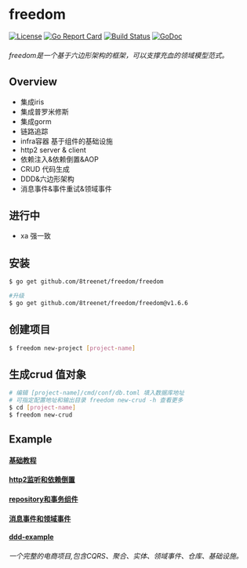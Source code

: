 # freedom
[![License](https://img.shields.io/badge/License-Apache%202.0-blue.svg)](https://github.com/8treenet/gotree/blob/master/LICENSE) [![Go Report Card](https://goreportcard.com/badge/github.com/8treenet/tcp)](https://goreportcard.com/report/github.com/8treenet/tcp) [![Build Status](https://travis-ci.org/8treenet/gotree.svg?branch=master)](https://travis-ci.org/8treenet/gotree) [![GoDoc](https://godoc.org/github.com/8treenet/gotree?status.svg)](https://godoc.org/github.com/8treenet/gotree)
###### freedom是一个基于六边形架构的框架，可以支撑充血的领域模型范式。

## Overview
- 集成iris
- 集成普罗米修斯
- 集成gorm
- 链路追踪
- infra容器 基于组件的基础设施
- http2 server & client
- 依赖注入&依赖倒置&AOP
- CRUD 代码生成
- DDD&六边形架构
- 消息事件&事件重试&领域事件

## 进行中
- xa 强一致

## 安装
```sh
$ go get github.com/8treenet/freedom/freedom

#升级
$ go get github.com/8treenet/freedom/freedom@v1.6.6
```

## 创建项目
```sh
$ freedom new-project [project-name]
```

## 生成crud 值对象
```sh
# 编辑 [project-name]/cmd/conf/db.toml 填入数据库地址
# 可指定配置地址和输出目录 freedom new-crud -h 查看更多
$ cd [project-name]
$ freedom new-crud
```

## Example

#### [基础教程](https://github.com/8treenet/freedom/blob/master/example/base)
#### [http2监听和依赖倒置](https://github.com/8treenet/freedom/blob/master/example/http2)
#### [repository和事务组件](https://github.com/8treenet/freedom/blob/master/example/infra-example)
#### [消息事件和领域事件](https://github.com/8treenet/freedom/blob/master/example/event-example)

#### [ddd-example](https://github.com/8treenet/freedom/blob/master/example/fshop)
###### 一个完整的电商项目,包含CQRS、聚合、实体、领域事件、仓库、基础设施。
